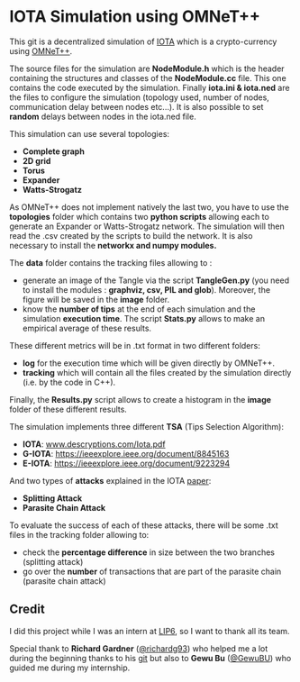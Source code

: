 # IOTA Simulation using OMNeT++

This git is a decentralized simulation of [IOTA](https://www.iota.org/) which is a crypto-currency  using [OMNeT++](https://omnetpp.org/). 

The source files for the simulation are **NodeModule.h** which is the header containing the structures and classes of the **NodeModule.cc** file. This one contains the code executed by the simulation. Finally **iota.ini & iota.ned** are the files to configure the simulation (topology used, number of nodes, communication delay between nodes etc...). It is also possible to set **random** delays between nodes in the iota.ned file. 

This simulation can use several topologies: 
- **Complete graph**
- **2D grid**
- **Torus**
- **Expander**
- **Watts-Strogatz**

As OMNeT++ does not implement natively the last two, you have to use the **topologies** folder which contains two **python scripts** allowing each to generate an Expander or Watts-Strogatz network. The simulation will then read the .csv created by the scripts to build the network. It is also necessary to install the **networkx and numpy modules.**

The **data** folder contains the tracking files allowing to : 
- generate an image of the Tangle via the script **TangleGen.py** (you need to install the modules : **graphviz, csv, PIL and glob**). Moreover, the figure will be saved in the **image** folder.
- know the **number of tips** at the end of each simulation and the simulation **execution time**. The script **Stats.py** allows to make an empirical average of these results.

These different metrics will be in .txt format in two different folders: 
- **log** for the execution time which will be given directly by OMNeT++.
- **tracking** which will contain all the files created by the simulation directly (i.e. by the code in C++). 

Finally, the **Results.py** script allows to create a histogram in the **image** folder of these different results. 

The simulation implements three different **TSA** (Tips Selection Algorithm): 
- **IOTA**: www.descryptions.com/Iota.pdf
- **G-IOTA**: https://ieeexplore.ieee.org/document/8845163
- **E-IOTA**: https://ieeexplore.ieee.org/document/9223294

And two types of **attacks** explained in the IOTA [paper](www.descryptions.com/Iota.pdf): 
- **Splitting Attack** 
- **Parasite Chain Attack**

To evaluate the success of each of these attacks, there will be some .txt files in the tracking folder allowing to:
- check the **percentage difference** in size between the two branches (splitting attack)
- go over the **number** of transactions that are part of the parasite chain (parasite chain attack)

## Credit

I did this project while I was an intern at [LIP6](https://www.lip6.fr/), so I want to thank all its team.  

Special thank to **Richard Gardner** ([@richardg93](https://github.com/richardg93)) who helped me a lot during the beginning thanks to his [git](https://github.com/richardg93/TangleSim) but also to **Gewu Bu** ([@GewuBU](https://github.com/GewuBU)) who guided me during my internship.   
